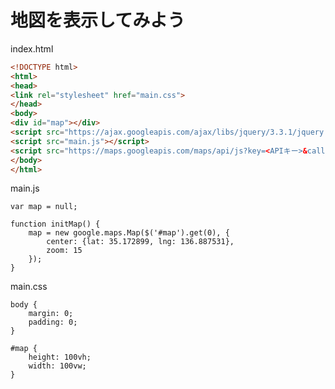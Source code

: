 # 地図を表示してみよう

index.html

```HTML
<!DOCTYPE html>
<html>
<head>
<link rel="stylesheet" href="main.css">
</head>
<body>
<div id="map"></div>
<script src="https://ajax.googleapis.com/ajax/libs/jquery/3.3.1/jquery.min.js"></script>
<script src="main.js"></script>
<script src="https://maps.googleapis.com/maps/api/js?key=<APIキー>&callback=initMap" async defer></script>
</body>
</html>
```

main.js

    var map = null;

    function initMap() {
        map = new google.maps.Map($('#map').get(0), {
            center: {lat: 35.172899, lng: 136.887531},
            zoom: 15
        });
    }

main.css

    body {
        margin: 0;
        padding: 0;
    }

    #map {
        height: 100vh;
        width: 100vw;
    }
